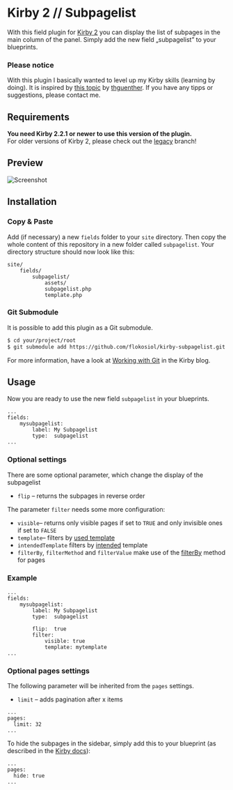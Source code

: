 # Kirby 2 // Subpagelist

With this field plugin for [Kirby 2](http://getkirby.com) you can display the list of subpages in the main column of the panel. Simply add the new field „subpagelist” to your blueprints.

### Please notice

With this plugin I basically wanted to level up my Kirby skills (learning by doing). It is inspired by [this topic](http://forum.getkirby.com/t/showing-only-subpages/227) by [thguenther](http://forum.getkirby.com/users/thguenther/activity). If you have any tipps or suggestions, please contact me.

## Requirements


**You need Kirby 2.2.1 or newer to use this version of the plugin.**  
For older versions of Kirby 2, please check out the [legacy](https://github.com/flokosiol/kirby-subpagelist/tree/legacy) branch!


## Preview


![Screenshot](screenshot.png)


## Installation

### Copy & Paste

Add (if necessary) a new `fields` folder to your `site` directory. Then copy the whole content of this repository in a new folder called `subpagelist`. Your directory structure should now look like this:

```
site/
	fields/
		subpagelist/
			assets/
			subpagelist.php
			template.php
```

### Git Submodule

It is possible to add this plugin as a Git submodule.

```bash
$ cd your/project/root  
$ git submodule add https://github.com/flokosiol/kirby-subpagelist.git site/fields/subpagelist
```

For more information, have a look at [Working with Git](http://getkirby.com/blog/working-with-git) in the Kirby blog.


## Usage

Now you are ready to use the new field `subpagelist` in your blueprints. 

```
...
fields:
	mysubpagelist:
		label: My Subpagelist
		type:  subpagelist
...
```


### Optional settings

There are some optional parameter, which change the display of the subpagelist

+ `flip` – returns the subpages in reverse order 

The parameter `filter` needs some more configuration:

+ `visible`– returns only visible pages if set to `TRUE` and only invisible ones if set to `FALSE`
+ `template`– filters by [used template](http://getkirby.com/docs/cheatsheet/page/template) 
+ `intendedTemplate` filters by [intended](http://getkirby.com/docs/cheatsheet/page/intended-template) template
+ `filterBy`, `filterMethod` and `filterValue` make use of the [filterBy](http://getkirby.com/docs/cheatsheet/pages/filterBy) method for pages



### Example

```
...
fields:
	mysubpagelist:
		label: My Subpagelist
		type:  subpagelist
		
		flip:  true
		filter:
			visible: true
			template: mytemplate						
...
```

### Optional pages settings

The following parameter will be inherited from the `pages` settings.

+ `limit` – adds pagination after x items

```
...
pages:  
  limit: 32  
...
```

To hide the subpages in the sidebar, simply add this to your blueprint (as described in the [Kirby docs](http://getkirby.com/docs/panel/blueprints/page-settings#hide-subpages)):

```
...
pages:  
  hide: true  
...
```